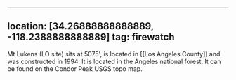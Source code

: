 
---
location: [34.26888888888889, -118.2388888888889]
tag: firewatch
---

Mt Lukens (LO site) sits at 5075', is located in [[Los Angeles County]] and was constructed in 1994. It is located in the Angeles national forest. It can be found on the Condor Peak USGS topo map.
